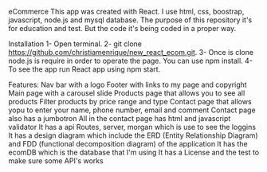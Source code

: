 eCommerce
This app was created with React. I use html, css, boostrap, javascript, node.js and mysql database.
The purpose of this repository it's for education and test. But the code it's being coded in a proper way.

Installation
1- Open terminal.
2- git clone https://github.com/christiamenrique/new_react_ecom.git.
3- Once is clone node.js is require in order to operate the page. You can use npm install.
4- To see the app run React app using npm start.

Features:
Nav bar with a logo
Footer with links to my page and copyright
Main page with a carousel slide
Products page that allows you to see all products
Filter products	by price range and type
Contact page that allows yopu to enter your name, phone number, email and comment
Contact page also has a jumbotron
All in the contact page has html and javascript validator
It has a api Routes, server, morgan which is use to see the loggins
It has a design diagram which include the ERD (Entity Relationship Diagram)
 and FDD (functional decomposition diagram) of the application
It has the ecomDB which is the database that I'm using
It has a License and the test to make sure some API's works






